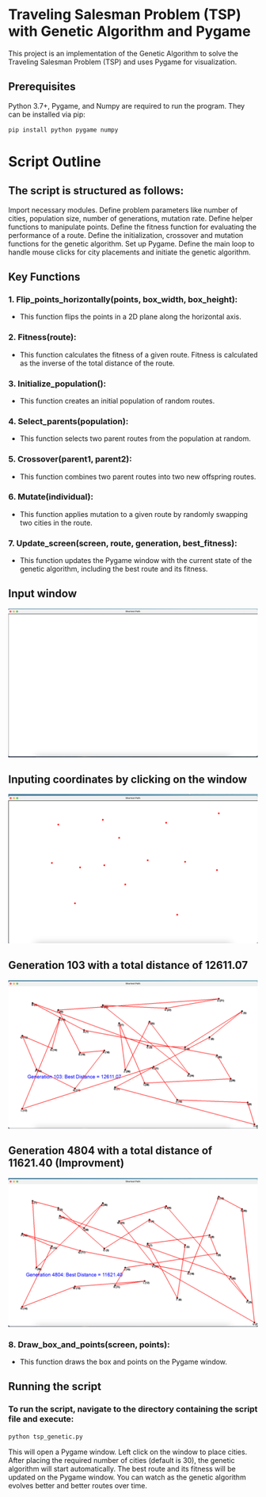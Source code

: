 # Traveling Salesman Problem (TSP) with Genetic Algorithm and Pygame

This project is an implementation of the Genetic Algorithm to solve the Traveling Salesman Problem (TSP) and uses Pygame for visualization.

## Prerequisites

Python 3.7+, Pygame, and Numpy are required to run the program. They can be installed via pip:

```bash
pip install python pygame numpy
```

# Script Outline
## The script is structured as follows:

Import necessary modules.
Define problem parameters like number of cities, population size, number of generations, mutation rate.
Define helper functions to manipulate points.
Define the fitness function for evaluating the performance of a route.
Define the initialization, crossover and mutation functions for the genetic algorithm.
Set up Pygame.
Define the main loop to handle mouse clicks for city placements and initiate the genetic algorithm.
## Key Functions
### 1. Flip_points_horizontally(points, box_width, box_height): 
- This function flips the points in a 2D plane along the horizontal axis.
### 2. Fitness(route): 
- This function calculates the fitness of a given route. Fitness is calculated as the inverse of the total distance of the route.
### 3. Initialize_population(): 
- This function creates an initial population of random routes.
### 4. Select_parents(population): 
- This function selects two parent routes from the population at random.
### 5. Crossover(parent1, parent2): 
- This function combines two parent routes into two new offspring routes.
### 6. Mutate(individual): 
- This function applies mutation to a given route by randomly swapping two cities in the route.
### 7. Update_screen(screen, route, generation, best_fitness): 
- This function updates the Pygame window with the current state of the genetic algorithm, including the best route and its fitness.

## Input window
![Input window](Screenshot1.png)

## Inputing coordinates by clicking on the window
![Inputing sample city coordinates](Screenshot2.png)

## Generation 103 with a total distance of 12611.07 
![Initial Generations result](Screenshot3.png)

## Generation 4804 with a total distance of 11621.40 (Improvment)
![Generation result](Screenshot4.png)
### 8. Draw_box_and_points(screen, points): 
- This function draws the box and points on the Pygame window.

## Running the script
### To run the script, navigate to the directory containing the script file and execute:
```bash
python tsp_genetic.py
```
This will open a Pygame window. Left click on the window to place cities. After placing the required number of cities (default is 30), the genetic algorithm will start automatically. The best route and its fitness will be updated on the Pygame window. You can watch as the genetic algorithm evolves better and better routes over time.
